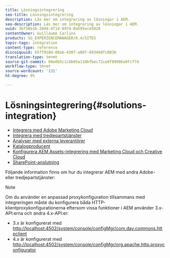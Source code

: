 ```yaml
---
title: Lösningsintegrering
seo-title: Lösningsintegrering
description: Läs mer om integrering av lösningar i AEM.
seo-description: Läs mer om integrering av lösningar i AEM.
uuid: 3bf56b1b-284d-4f14-8974-0a595ece5028
contentOwner: Guillaume Carlino
products: SG_EXPERIENCEMANAGER/6.4/SITES
topic-tags: integration
content-type: reference
discoiquuid: b5ff918d-08ab-4307-a807-693468fc083b
translation-type: tm+mt
source-git-commit: 08e0b5c1cbb05a110bfbec72ce0f89986a0fcf74
workflow-type: tm+mt
source-wordcount: '131'
ht-degree: 0%

---
```



# Lösningsintegrering{#solutions-integration}

* [Integrera med Adobe Marketing Cloud](/help/sites-administering/marketing-cloud.md)
* [Integrera med tredjepartstjänster](/help/sites-administering/third-party-services.md)
* [Analyser med externa leverantörer](/help/sites-administering/external-providers.md)
* [Katalogproducent](/help/sites-administering/catalog-producer.md)
* [Konfigurera AEM Assets-integrering med Marketing Cloud och Creative Cloud](/help/sites-administering/configure-assets-cc-integration.md)
* [SharePoint-anslutning](/help/sites-administering/sharepoint-connector.md)

Följande information finns om hur du integrerar AEM med andra Adobe- eller tredjepartstjänster:

>[!NOTE]
>
>Om du använder en anpassad proxykonfiguration tillsammans med integreringen måste du konfigurera båda HTTP-klientproxykonfigurationerna eftersom vissa funktioner i AEM använder 3.x-API:erna och andra 4.x-API:er:
>
>* 3.x är konfigurerat med [http://localhost:4502/system/console/configMgr/com.day.commons.httpclient](http://localhost:4502/system/console/configMgr/com.day.commons.httpclient)
>* 4.x är konfigurerat med [http://localhost:4502/system/console/configMgr/org.apache.http.proxyconfigurator](http://localhost:4502/system/console/configMgr/org.apache.http.proxyconfigurator)

>



